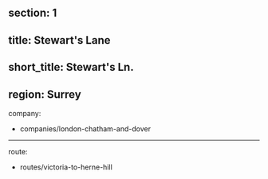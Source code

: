 section: 1
----
title: Stewart's Lane
----
short_title: Stewart's Ln.
----
region: Surrey
----
company:
- companies/london-chatham-and-dover
----
route:
- routes/victoria-to-herne-hill
